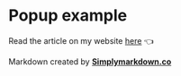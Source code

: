 # Popup example
Read the article on my website [here](https://ollyou.me/blogs/better-popup-react) 👈



Markdown created by **[Simplymarkdown.co](https://simplymarkdown.co)**